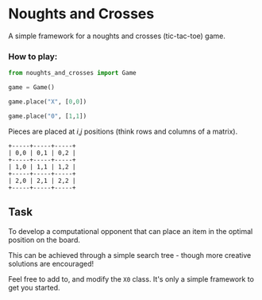# Noughts and Crosses

A simple framework for a noughts and crosses (tic-tac-toe) game.

### How to play:

```python
from noughts_and_crosses import Game

game = Game()

game.place("X", [0,0])

game.place("0", [1,1])

```

Pieces are placed at *i*,*j* positions (think rows and columns of a matrix).

```
+-----+-----+-----+
| 0,0 | 0,1 | 0,2 |
+-----+-----+-----+
| 1,0 | 1,1 | 1,2 |
+-----+-----+-----+
| 2,0 | 2,1 | 2,2 |
+-----+-----+-----+
```

## Task

To develop a computational opponent that can place an item in the optimal position on the board.

This can be achieved through a simple search tree - though more creative solutions are encouraged!

Feel free to add to, and modify the `X0` class. It's only a simple framework to get you started.
